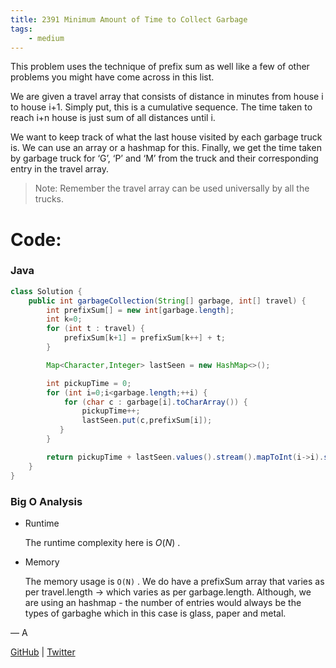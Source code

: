 ```yaml
---
title: 2391 Minimum Amount of Time to Collect Garbage
tags:
    - medium
---
```




This problem uses the technique of prefix sum as well like a few of other problems you might have come across in this list.

We are given a travel array that consists of distance in minutes from house i to house i+1. Simply put, this is a cumulative sequence. The time taken to reach i+n house is just sum of all distances until i.

We want to keep track of what the last house visited by each garbage truck is. We can use an array or a hashmap for this. Finally, we get the time taken by garbage truck for ‘G’, ‘P’ and ‘M’ from the truck and their corresponding entry in the travel array.

> Note: Remember the travel array can be used universally by all the trucks.
> 

# Code:

### Java

```java
class Solution {
    public int garbageCollection(String[] garbage, int[] travel) {
        int prefixSum[] = new int[garbage.length];
        int k=0;
        for (int t : travel) {
            prefixSum[k+1] = prefixSum[k++] + t;
        }

        Map<Character,Integer> lastSeen = new HashMap<>();

        int pickupTime = 0;
        for (int i=0;i<garbage.length;++i) {
            for (char c : garbage[i].toCharArray()) {
                pickupTime++;
                lastSeen.put(c,prefixSum[i]);
           }
        }

        return pickupTime + lastSeen.values().stream().mapToInt(i->i).sum();
    }
}
```

### Big O Analysis

- Runtime
    
    The runtime complexity here is $O(N)$ .
    
- Memory
    
    The memory usage is `O(N)` . We do have a prefixSum array that varies as per travel.length → which varies as per garbage.length. Although, we are using an hashmap - the number of entries would always be the types of garbaghe which in this case is glass, paper and metal.
    

— A

[GitHub](https://github.com/AtharvaKamble) | [Twitter](https://twitter.com/AtharvaKamble07)